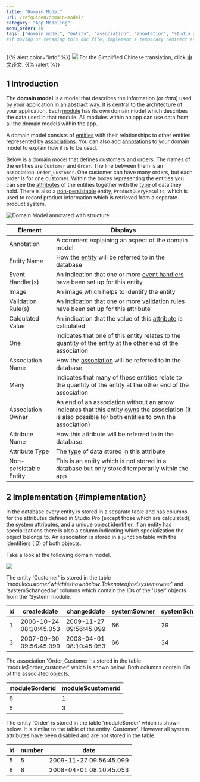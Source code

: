 ```yaml
---
title: "Domain Model"
url: /refguide8/domain-model/
category: "App Modeling"
menu_order: 30
tags: ["domain model", "entity", "association", "annotation", "studio pro"]
#If moving or renaming this doc file, implement a temporary redirect and let the respective team know they should update the URL in the product. See Mapping to Products for more details.
---
```


{{% alert color="info" %}}
<img src="attachments/chinese-translation/china.png" style="display: inline-block; margin: 0" /> For the Simplified Chinese translation, click [中文译文](https://cdn.mendix.tencent-cloud.com/documentation/refguide8/domain-model.pdf).
{{% /alert %}}

## 1 Introduction

The **domain model** is a model that describes the information (or *data*) used by your application in an abstract way. It is central to the architecture of your application. Each [module](/refguide8/modules/) has its own domain model which describes the data used in that module. All modules within an app can use data from all the domain models within the app.

A domain model consists of [entities](/refguide8/entities/) with their relationships to other entities represented by [associations](/refguide8/associations/). You can also add [annotations](/refguide8/annotations/) to your domain model to explain how it is to be used.

Below is a domain model that defines customers and orders. The names of the entities are `Customer` and `Order`. The line between them is an association. `Order_Customer`. One customer can have many orders, but each order is for one customer. Within the boxes representing the entities you can see the [attributes](/refguide8/attributes/) of the entities together with the [type](/refguide8/attributes/#type) of data they hold. There is also a [non-persistable](/refguide8/persistability/) entity, `ProductQueryResults`, which is used to record product information which is retrieved from a separate product system.

![Domain Model annotated with structure](/attachments/refguide8/modeling/domain-model/annotated-domain-model.png)

| Element | Displays |
| --- | --- |
| Annotation | A comment explaining an aspect of the domain model |
| Entity Name | How the [entity](/refguide8/entities/) will be referred to in the database |
| Event Handler(s) | An indication that one or more [event handlers](/refguide8/event-handlers/) have been set up for this entity |
| Image | An image which helps to identify the entity |
| Validation Rule(s) | An indication that one or more [validation rules](/refguide8/validation-rules/) have been set up for this attribute |
| Calculated Value | An indication that the value of this [attribute](/refguide8/attributes/) is calculated |
| One | Indicates that one of this entity relates to the quantity of the entity at the other end of the association |
| Association Name | How the [association](/refguide8/associations/) will be referred to in the database |
| Many | Indicates that many of these entities relate to the quantity of the entity at the other end of the association |
| Association Owner | An end of an association without an arrow indicates that this entity [owns](/refguide8/associations/#ownership) the association (it is also possible for both entities to own the association) |
| Attribute Name | How this attribute will be referred to in the database |
| Attribute Type | The [type](/refguide8/attributes/#type) of data stored in this attribute |
| Non-persistable Entity | This is an entity which is not stored in a database but only stored temporarily within the app |

## 2 Implementation {#implementation}

In the database every entity is stored in a separate table and has columns for the attributes defined in Studio Pro (except those which are calculated), the system attributes, and a unique object identifier. If an entity has specializations there is also a column indicating which specialization the object belongs to. An association is stored in a junction table with the identifiers (ID) of both objects.

Take a look at the following domain model.

![](/attachments/refguide8/modeling/domain-model/customer-order.png)

The entity 'Customer' is stored in the table 'module$customer' which is shown below. Take note of the 'system$owner' and 'system$changedby' columns which contain the IDs of the 'User' objects from the 'System' module.

| id | createddate | changeddate | system$owner | system$changedby | fullname |
| --- | --- | --- | --- | --- | --- |
| 1 | 2006-10-24 08:10:45.053 | 2009-11-27 09:56:45.099 | 66 | 29 | Steve Jobs |
| 3 | 2007-09-30 09:56:45.099 | 2008-04-01 08:10:45.053 | 66 | 34 | Bill Gates |

The association 'Order_Customer' is stored in the table 'module$order_customer' which is shown below. Both columns contain IDs of the associated objects.

| module$orderid | module$customerid |
| --- | --- |
| 8 | 1 |
| 5 | 3 |

The entity 'Order' is stored in the table 'module$order' which is shown below. It is similar to the table of the entity 'Customer'. However all system attributes have been disabled and are not stored in the table.

| id | number | date |
| --- | --- | --- |
| 5 | 5 | 2009-11-27 09:56:45.099 |
| 8 | 8 | 2008-04-01 08:10:45.053 |

